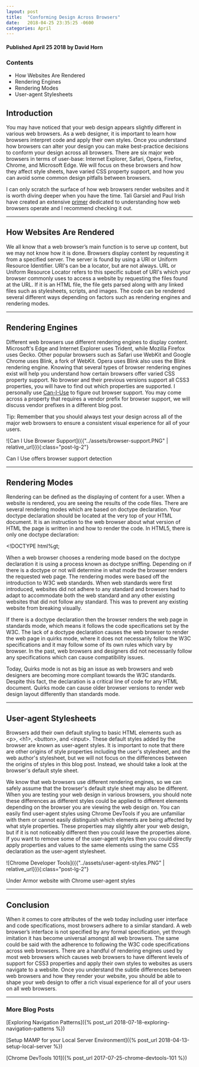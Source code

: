```yaml
---
layout: post
title:  "Conforming Design Across Browsers"
date:   2018-04-25 23:35:25 -0600
categories: April
---
```



#### Published April 25 2018 by David Horn


### Contents
* How Websites Are Rendered
* Rendering Engines
* Rendering Modes
* User-agent Stylesheets



## Introduction 
You may have noticed that your web design appears slightly different in various web browsers. As a web designer, it is important to learn how browsers interpret code and apply their own styles. Once you understand how browsers can alter your design you can make best-practice decisions to conform your design across all browsers. There are six major web browsers in terms of user-base: Internet Explorer, Safari, Opera, Firefox, Chrome, and Microsoft Edge. We will focus on these browsers and how they affect style sheets, have varied CSS property support, and how you can avoid some common design pitfalls between browsers. 

I can only scratch the surface of how web browsers render websites and it is worth diving deeper when you have the time. Tali Garsiel and Paul Irish have created an extensive [primer](https://www.html5rocks.com/en/tutorials/internals/howbrowserswork/) dedicated to understanding how web browsers operate and I recommend checking it out.

****

## How Websites Are Rendered
We all know that a web browser’s main function is to serve up content, but we may not know how it is done. Browsers display content by requesting it from a specified server. The server is found by using a URI or Uniform Resource Identifier. URI's can be a locator, but are not always. URL or Uniform Resource Locator refers to this specific subset of URI's which your browser commonly uses to access a website by requesting the files found at the URL. If it is an HTML file, the file gets parsed along with any linked files such as stylesheets, scripts, and images. The code can be rendered several different ways depending on factors such as rendering engines and rendering modes.

****

## Rendering Engines
Different web browsers use different rendering engines to display content. Microsoft's Edge and Internet Explorer uses Trident, while Mozilla Firefox uses Gecko. Other popular browsers such as Safari use WebKit and Google Chrome uses Blink, a fork of WebKit. Opera uses Blink also uses the Blink rendering engine. Knowing that several types of browser rendering engines exist will help you understand how certain browsers offer varied CSS property support. No browser and their previous versions support all CSS3 properties, you will have to find out which properties are supported. I personally use [Can-I-Use](http://www.caniuse.com/) to figure out browser support. You may come across a property that requires a vendor prefix for browser support, we will discuss vendor prefixes in a different blog post.

<div class="text-center blog-quote">
Tip&#58; Remember that you should always test your design across all of the major web browsers to ensure a consistent visual experience for all of your users. 
</div>

![Can I Use Browser Support]({{"../assets/browser-support.PNG" | relative_url}}){:class="post-lg-2"}
<div class="text-center blog-caption">
Can I Use offers browser support detection
</div>

****

## Rendering Modes
Rendering can be defined as the displaying of content for a user. When a website is rendered, you are seeing the results of the code files. There are several rendering modes which are based on doctype declaration. Your doctype declaration should be located at the very top of your HTML document. It is an instruction to the web browser about what version of HTML the page is written in and how to render the code. In HTML5, there is only one doctype declaration:


&lt;!DOCTYPE html%gt;


When a web browser chooses a rendering mode based on the doctype declaration it is using a process known as doctype sniffing. Depending on if there is a doctype or not will determine in what mode the browser renders the requested web page. The rendering modes were based off the introduction to W3C web standards. When web standards were first introduced, websites did not adhere to any standard and browsers had to adapt to accommodate both the web standard and any other existing websites that did not follow any standard. This was to prevent any existing website from breaking visually. 

If there is a doctype declaration then the browser renders the web page in standards mode, which means it follows the code specifications set by the W3C. The lack of a doctype declaration causes the web browser to render the web page in quirks mode, where it does not necessarily follow the W3C specifications and it may follow some of its own rules which vary by browser.  In the past, web browsers and designers did not necessarily follow any specifications which can cause compatibility issues.

Today, Quirks mode is not as big an issue as web browsers and web designers are becoming more compliant towards the W3C standards. Despite this fact, the declaration is a critical line of code for any HTML document. Quirks mode can cause older browser versions to render web design layout differently than standards mode. 

****

## User-agent Stylesheets
Browsers add their own default styling to basic HTML elements such as &lt;p&gt;, &lt;h1&gt;, &lt;button&gt;, and &lt;input&gt;. These default styles added by the browser are known as user-agent styles. It is important to note that there are other origins of style properties including the user's stylesheet, and the web author's stylesheet, but we will not focus on the differences between the origins of styles in this blog post. Instead, we should take a look at the browser's default style sheet. 

We know that web browsers use different rendering engines, so we can safely assume that the browser's default style sheet may also be different. When you are testing your web design in various browsers, you should note these differences as different styles could be applied to different elements depending on the browser you are viewing the web design on. You can easily find user-agent styles using Chrome DevTools if you are unfamiliar with them or cannot easily distinguish which elements are being affected by what style properties. These properties may slightly alter your web design, but if it is not noticeably different then you could leave the properties alone. If you want to remove some of the user-agent styles then you could directly apply properties and values to the same elements using the same CSS declaration as the user-agent stylesheet. 

![Chrome Developer Tools]({{"../assets/user-agent-styles.PNG" | relative_url}}){:class="post-lg-2"}
<div class="text-center blog-caption">
Under Armor website with Chrome user-agent styles
</div>

****

## Conclusion 
When it comes to core attributes of the web today including user interface and code specifications, most browsers adhere to a similar standard. A web browser’s interface is not specified by any formal specification, yet through imitation it has become universal amongst all web browsers. The same could be said with the adherence to following the W3C code specifications across web browsers. There are a handful of rendering engines used by most web browsers which causes web browsers to have different levels of support for CSS3 properties and apply their own styles to websites as users navigate to a website. Once you understand the subtle differences between web browsers and how they render your website, you should be able to shape your web design to offer a rich visual experience for all of your users on all web browsers.

****

### More Blog Posts
[Exploring Navigation Patterns]({% post_url 2018-07-18-exploring-navigation-patterns %})

[Setup MAMP for your Local Server Environment]({% post_url 2018-04-13-setup-local-server %})

[Chrome DevTools 101]({% post_url 2017-07-25-chrome-devtools-101 %})
